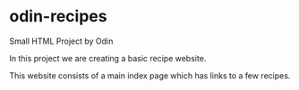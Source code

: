 # odin-recipes
Small HTML Project by Odin

In this project we are creating a basic recipe website.

This website consists of a main index page which has links to a few recipes.